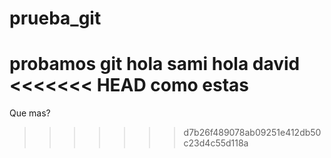 # prueba_git
 probamos git
hola sami
hola david
<<<<<<< HEAD
como estas
=======
Que mas?
>>>>>>> d7b26f489078ab09251e412db50c23d4c55d118a
